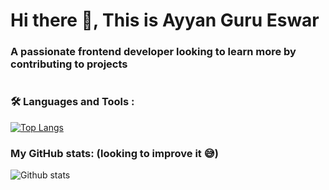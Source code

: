# Hi there 👋, This is Ayyan Guru Eswar
### A passionate frontend developer looking to learn more by contributing to projects
<img src="https://komarev.com/ghpvc/?username=Ayyangurueswar&style=flat-square&color=blue" alt=""/>

### :hammer_and_wrench: Languages and Tools :

[![Top Langs](https://github-readme-stats.vercel.app/api/top-langs/?username=Ayyangurueswar)](https://github.com/anuraghazra/github-readme-stats)

### My GitHub stats: (looking to improve it :sweat_smile:)

![Github stats](https://github-readme-stats.vercel.app/api?username=Ayyangurueswar)

<!--
**Ayyangurueswar/Ayyangurueswar** is a ✨ _special_ ✨ repository because its `README.md` (this file) appears on your GitHub profile.

Here are some ideas to get you started:

- 🔭 I’m currently working on ...
- 🌱 I’m currently learning ...
- 👯 I’m looking to collaborate on ...
- 🤔 I’m looking for help with ...
- 💬 Ask me about ...
- 📫 How to reach me: ...
- 😄 Pronouns: ...
- ⚡ Fun fact: ...
-->

